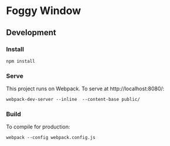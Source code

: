 # Foggy Window

## Development 

### Install

``` 
npm install
```

### Serve

This project runs on Webpack. To serve at http://localhost:8080/:

```
webpack-dev-server --inline  --content-base public/ 
```

### Build

To compile for production:

```
webpack --config webpack.config.js
```